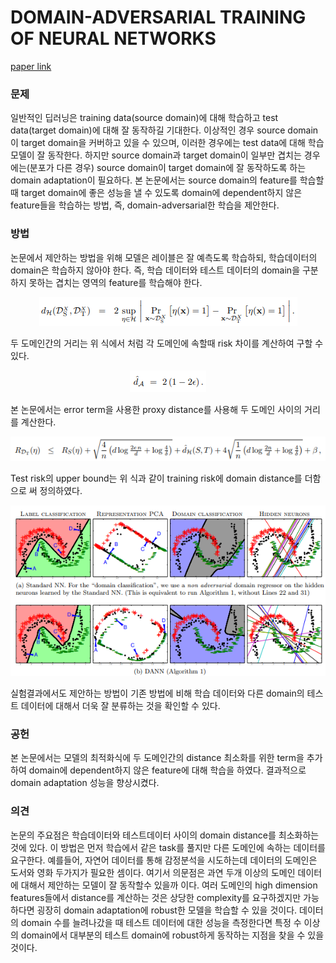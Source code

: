 # DOMAIN-ADVERSARIAL TRAINING OF NEURAL NETWORKS

[paper link](https://arxiv.org/abs/1505.07818)

### 문제

일반적인 딥러닝은 training data(source domain)에 대해 학습하고 test data(target domain)에 대해 잘 동작하길 기대한다. 이상적인 경우 source domain이 target domain을 커버하고 있을 수 있으며, 이러한 경우에는 test data에 대해 학습 모델이 잘 동작한다. 하지만 source domain과 target domain이 일부만 겹치는 경우에는(분포가 다른 경우) source domain이 target domain에 잘 동작하도록 하는 domain adaptation이 필요하다. 본 논문에서는 source domain의 feature를 학습할 때 target domain에 좋은 성능을 낼 수 있도록 domain에 dependent하지 않은 feature들을 학습하는 방법, 즉, domain-adversarial한 학습을 제안한다.

### 방법

논문에서 제안하는 방법을 위해 모델은 레이블은 잘 예측도록 학습하되, 학습데이터의 domain은 학습하지 않아야 한다. 즉, 학습 데이터와 테스트 데이터의 domain을 구분하지 못하는 겹치는 영역의 feature를 학습해야 한다. 

<p align="center"><img src="../resource/ganin2016domain_1.png"></p>

두 도메인간의 거리는 위 식에서 처럼 각 도메인에 속할때 risk 차이를 계산하여 구할 수 있다.

<p align="center"><img src="../resource/ganin2016domain_2.png"></p>

본 논문에서는 error term을 사용한 proxy distance를 사용해 두 도메인 사이의 거리를 계산한다.

<p align="center"><img src="../resource/ganin2016domain_3.png"></p>

Test risk의 upper bound는 위 식과 같이 training risk에 domain distance를 더함으로 써 정의하였다.

<p align="center"><img src="../resource/ganin2016domain_4.png"></p>

실험결과에서도 제안하는 방법이 기존 방법에 비해 학습 데이터와 다른 domain의 테스트 데이터에 대해서 더욱 잘 분류하는 것을 확인할 수 있다.

### 공헌

본 논문에서는 모델의 최적화식에 두 도메인간의 distance 최소화를 위한 term을 추가하여  domain에 dependent하지 않은 feature에 대해 학습을 하였다. 결과적으로 domain adaptation 성능을 향상시켰다.

### 의견

논문의 주요점은 학습데이터와 테스트데이터 사이의 domain distance를 최소화하는 것에 있다. 이 방법은 먼저 학습에서 같은 task를 풀지만 다른 도메인에 속하는 데이터를 요구한다. 예를들어, 자연어 데이터를 통해 감정분석을 시도하는데 데이터의 도메인은 도서와 영화 두가지가 필요한 셈이다. 여기서 의문점은 과연 두개 이상의 도메인 데이터에 대해서 제안하는 모델이 잘 동작할수 있을까 이다. 여러 도메인의 high dimension features들에서 distance를 계산하는 것은 상당한 complexity를 요구하겠지만 가능하다면 굉장히 domain adaptation에 robust한 모델을 학습할 수 있을 것이다. 데이터의 domain 수를 늘려나갔을 때 테스트 데이터에 대한 성능을 측정한다면 특정 수 이상의 domain에서 대부분의 테스트 domain에 robust하게 동작하는 지점을 찾을 수 있을 것이다.
